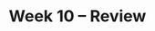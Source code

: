 ---
    title: Week 10 – Review
    weekNumber: 10
    days:
      - date: 2024-3-11
        events:
          "**LEC 25**{: .label .label-lecture } Residuals and Inference":
            "[CIT 15.5-16.3](https://inferentialthinking.com/chapters/15/5/Visual_Diagnostics.html)" 
          "<small><i><span style='display: inline-block; padding-left: 80px'><b>Keywords:</b> residuals, residual plots, patterns, datasaurus dozen, prediction intervals </span></i></small>":
          "**QUIZ 6**{: .label .label-quiz } Quiz 6 covers Lectures 21-24":
      - date: 2024-3-12
        events:
          
          "**PROJ**{: .label .label-proj } [**Final Project**](http://datahub.ucsd.edu/user-redirect/git-sync?repo=https://github.com/dsc-courses/dsc10-2024-wi&subPath=projects/final-project/FinalProject.ipynb)":
      - date: 2024-3-13
        events:
          "**LEC 26**{: .label .label-lecture } Review":
      - date: 2024-3-14
        events:
          
          "**LAB 7**{: .label .label-lab } [**Regression**](http://datahub.ucsd.edu/user-redirect/git-sync?repo=https://github.com/dsc-courses/dsc10-2024-wi&subPath=labs/lab07/lab07.ipynb)":
      - date: 2024-3-15
        events:
          "**LEC 27**{: .label .label-lecture } Review, Conclusion":
          "**STUDY**{: .label .label-practice } Collaborative Study Session (5-8PM in Solis 104)":
      - date: 2024-3-16
        events:
          
          "**EXAM**{: .label .label-exam } **Final Exam (7-10PM)**":
          "**SUR**{: .label .label-survey } [SETs](https://academicaffairs.ucsd.edu/Modules/Evals/) and [End-of-Quarter Survey](https://forms.gle/yFoqjCRaBoyFC6nu8) (due 8AM)":
---